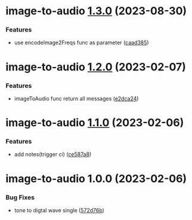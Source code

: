 # image-to-audio [1.3.0](https://github.com/hongfaqiu/image-to-audio/compare/image-to-audio@1.2.0...image-to-audio@1.3.0) (2023-08-30)


### Features

* use encodeImage2Freqs func as parameter ([caad385](https://github.com/hongfaqiu/image-to-audio/commit/caad38556dd51fa496871c7f7eac9b8cd59693bf))

# image-to-audio [1.2.0](https://github.com/hongfaqiu/image-to-audio/compare/image-to-audio@1.1.0...image-to-audio@1.2.0) (2023-02-07)


### Features

* imageToAudio func return all messages ([e2dca24](https://github.com/hongfaqiu/image-to-audio/commit/e2dca242e0046d03380a2d2a9b1969cf900f6ecc))

# image-to-audio [1.1.0](https://github.com/hongfaqiu/image-to-audio/compare/image-to-audio@1.0.0...image-to-audio@1.1.0) (2023-02-06)


### Features

* add notes(trigger ci) ([ce587a8](https://github.com/hongfaqiu/image-to-audio/commit/ce587a851197bb951150f0b732ef8d7a999d5a06))

# image-to-audio 1.0.0 (2023-02-06)


### Bug Fixes

* tone to digtal wave single ([572d76b](https://github.com/hongfaqiu/image-to-audio/commit/572d76b8ce0db84c49257fdec0639e52a46fab89))
